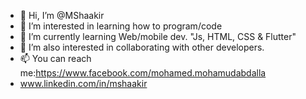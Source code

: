 - 👋 Hi, I’m @MShaakir
- 👀 I’m interested in learning how to program/code
- 🌱 I’m currently learning Web/mobile dev. "Js, HTML, CSS & Flutter"
- 💞️ I’m also interested in collaborating with other developers.
- 📫 You can reach me:https://www.facebook.com/mohamed.mohamudabdalla
- www.linkedin.com/in/mshaakir


